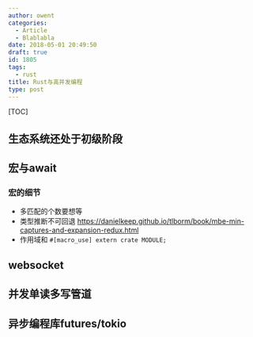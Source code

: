 ```yaml
---
author: owent
categories:
  - Article
  - Blablabla
date: 2018-05-01 20:49:50
draft: true
id: 1805
tags: 
  - rust
title: Rust与高并发编程
type: post
---
```


[TOC]

生态系统还处于初级阶段
-----------------------

宏与await
-----------------------

### 宏的细节

+ 多匹配的个数要想等
+ 类型推断不可回退 https://danielkeep.github.io/tlborm/book/mbe-min-captures-and-expansion-redux.html
+ 作用域和 ```#[macro_use] extern crate MODULE;```

websocket
-----------------------

并发单读多写管道
-----------------------

异步编程库futures/tokio
-----------------------

[1]: https://rust-lang.org/
[2]: https://kaisery.github.io/trpl-zh-cn/
[3]: https://doc.rust-lang.org/book/second-edition/
[4]: https://docs.rs/
[5]: https://crates.io/
[6]: http://doc.crates.io/guide.html